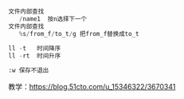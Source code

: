 ```python
文件内部查找
   /name1  按n选择下一个
文件内部查找
   %s/from_f/to_t/g 把from_f替换成to_t
   
ll -t   时间降序
ll -rt  时间升序

:w 保存不退出
```
教学：https://blog.51cto.com/u_15346322/3670341
